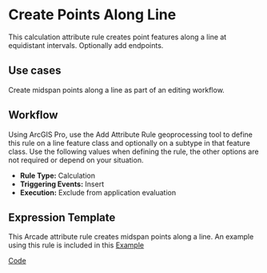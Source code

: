 # Create Points Along Line

This calculation attribute rule creates point features along a line at equidistant intervals. Optionally add endpoints.

## Use cases

Create midspan points along a line as part of an editing workflow.

## Workflow

Using ArcGIS Pro, use the Add Attribute Rule geoprocessing tool to define this rule on a line feature class and optionally on a subtype in that feature class.  Use the following values when defining the rule, the other options are not required or depend on your situation.

- **Rule Type:** Calculation
- **Triggering Events:** Insert
- **Execution:** Exclude from application evaluation

## Expression Template

This Arcade attribute rule creates midspan points along a line. An example using this rule is included in this [Example](./CreatePointsAlongLine.zip)


[Code](./CreatePointsAlongLinge.js)